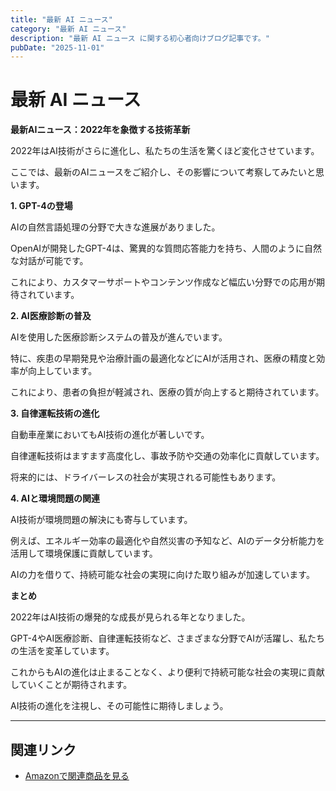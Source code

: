 ```yaml
---
title: "最新 AI ニュース"
category: "最新 AI ニュース"
description: "最新 AI ニュース に関する初心者向けブログ記事です。"
pubDate: "2025-11-01"
---
```


# 最新 AI ニュース

**最新AIニュース：2022年を象徴する技術革新**

2022年はAI技術がさらに進化し、私たちの生活を驚くほど変化させています。

ここでは、最新のAIニュースをご紹介し、その影響について考察してみたいと思います。



**1. GPT-4の登場**

AIの自然言語処理の分野で大きな進展がありました。

OpenAIが開発したGPT-4は、驚異的な質問応答能力を持ち、人間のように自然な対話が可能です。

これにより、カスタマーサポートやコンテンツ作成など幅広い分野での応用が期待されています。



**2. AI医療診断の普及**

AIを使用した医療診断システムの普及が進んでいます。

特に、疾患の早期発見や治療計画の最適化などにAIが活用され、医療の精度と効率が向上しています。

これにより、患者の負担が軽減され、医療の質が向上すると期待されています。



**3. 自律運転技術の進化**

自動車産業においてもAI技術の進化が著しいです。

自律運転技術はますます高度化し、事故予防や交通の効率化に貢献しています。

将来的には、ドライバーレスの社会が実現される可能性もあります。



**4. AIと環境問題の関連**

AI技術が環境問題の解決にも寄与しています。

例えば、エネルギー効率の最適化や自然災害の予知など、AIのデータ分析能力を活用して環境保護に貢献しています。

AIの力を借りて、持続可能な社会の実現に向けた取り組みが加速しています。



**まとめ**

2022年はAI技術の爆発的な成長が見られる年となりました。

GPT-4やAI医療診断、自律運転技術など、さまざまな分野でAIが活躍し、私たちの生活を変革しています。

これからもAIの進化は止まることなく、より便利で持続可能な社会の実現に貢献していくことが期待されます。

AI技術の進化を注視し、その可能性に期待しましょう。



---

## 関連リンク

- [Amazonで関連商品を見る](https://www.amazon.co.jp/s?k=%E6%9C%80%E6%96%B0+AI+%E3%83%8B%E3%83%A5%E3%83%BC%E3%82%B9&tag=autowritehubai-22)
